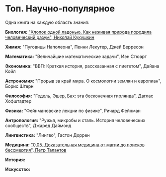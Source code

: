 # Топ. Научно-популярное
Одна книга на каждую область знания:

**Биология:** ["Хлопок одной ладонью. Как неживая природа породила человеческий разум", Николай Кукушкин](reviews/2022_Kukushkin_Hlopok.md)

**Химия:** "Пуговицы Наполеона", Пенни Лекутер, Джей Берресон

**Математика:** "Величайшие математические задачи", Иэн Стюарт

**Экономика:** "ВВП: Краткая история, рассказанная с пиететом", Дайана Койл

**Астрономия:** "Прорыв за край мира. О космологии землян и европиан", Борис Штерн

**Философия:** "Гедель, Эшер, Бах: эта бесконечная гирлянда", Даглас Хофштадтер

**Физика:** "Фейнмановские лекции по физике", Ричард Фейнман 

**Антропология:** "Ружья, микробы и сталь. История человеческих сообществ", Джаред Даймонд

**Лингвистика:** "Лингво", Гастон Доррен

**Медицина:** ["0,05. Доказательная медицина от магии до поисков бессмертия", Петр Талантов](reviews/2020_Talantov_005.md)

**История:**

**Искусство:** 
